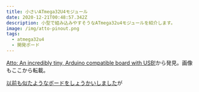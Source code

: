 ```yaml
---
title: 小さいATmega32U4モジュール
date: 2020-12-21T00:48:57.342Z
description: 小型で組み込みやすそうなATmega32u4モジュールを紹介します。
image: /img/atto-pinout.png
tags:
  - atmega32u4
  - 開発ボード
---
```

[Atto: An incredibly tiny, Arduino compatible board with USB!](https://www.kickstarter.com/projects/bnbe/atto-an-incredibly-tiny-arduino-compatible-board-with-usb)から発見。画像もここから転載。

[以前も似たようなボードをしょうかいしました](../../限界まで小さいatmega32u4モジュール/)が

